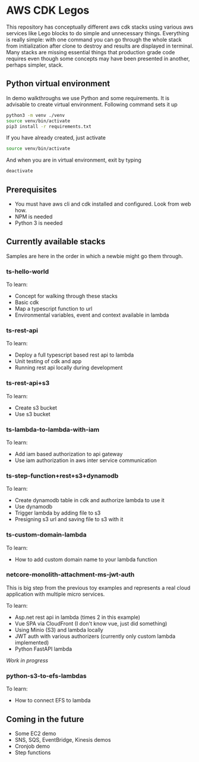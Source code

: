 # AWS CDK Legos

This repository has conceptually different aws cdk stacks using various aws services like Lego blocks to do simple and unnecessary things. Everything is really simple: with one command you can go through the whole stack from initialization after clone to destroy and results are displayed in terminal. Many stacks are missing essential things that production grade code requires even though some concepts may have been presented in another, perhaps simpler, stack.

## Python virtual environment

In demo walkthroughs we use Python and some requirements. It is advisable to create virtual environment. Following command sets it up

```bash
python3 -m venv ./venv
source venv/bin/activate
pip3 install -r requirements.txt
```

If you have already created, just activate

```bash
source venv/bin/activate
```

And when you are in virtual environment, exit by typing

```bash
deactivate
```

## Prerequisites

- You must have aws cli and cdk installed and configured. Look from web how.
- NPM is needed
- Python 3 is needed

## Currently available stacks

Samples are here in the order in which a newbie might go them through.

### ts-hello-world

To learn:

- Concept for walking through these stacks
- Basic cdk
- Map a typescript function to url
- Environmental variables, event and context available in lambda

### ts-rest-api

To learn:

- Deploy a full typescript based rest api to lambda
- Unit testing of cdk and app
- Running rest api locally during development

### ts-rest-api+s3

To learn:

- Create s3 bucket
- Use s3 bucket

### ts-lambda-to-lambda-with-iam

To learn:

- Add iam based authorization to api gateway
- Use iam authorization in aws inter service communication

### ts-step-function+rest+s3+dynamodb

To learn:

- Create dynamodb table in cdk and authorize lambda to use it
- Use dynamodb
- Trigger lambda by adding file to s3
- Presigning s3 url and saving file to s3 with it

### ts-custom-domain-lambda

To learn:

- How to add custom domain name to your lambda function

### netcore-monolith-attachment-ms-jwt-auth

This is big step from the previous toy examples and represents a real cloud application with multiple micro services.

To learn:

- Asp.net rest api in lambda (times 2 in this example)
- Vue SPA via CloudFront (I don't know vue, just did something)
- Using Minio (S3) and lambda locally
- JWT auth with various authorizers (currently only custom lambda implemented)
- Python FastAPI lambda

_Work in progress_

### python-s3-to-efs-lambdas

To learn:

- How to connect EFS to lambda

## Coming in the future

- Some EC2 demo
- SNS, SQS, EventBridge, Kinesis demos
- Cronjob demo
- Step functions
